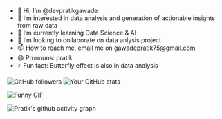 - 👋 Hi, I’m @devpratikgawade
- 👀 I’m interested in data analysis and generation of actionable insights from raw data
- 🌱 I’m currently learning Data Science & AI 
- 💞️ I’m looking to collaborate on data anlysis project
- 📫 How to reach me, email me on gawadepratik75@gmail.com
- 😄 Pronouns: pratik
- ⚡ Fun fact: Butterfly effect is also in data analysis 

<!---
devpratikgawade/devpratikgawade is a ✨ special ✨ repository because its `README.md` (this file) appears on your GitHub profile.
You can click the Preview link to take a look at your changes.
--->

![GitHub followers](https://img.shields.io/github/followers/devpratikgawade?label=Follow&style=social) ![Your GitHub stats](https://github-readme-stats.vercel.app/api?username=devpratikgawade&show_icons=true)

![Funny GIF](https://media.giphy.com/media/3oEjI6SIIHBdRxXI40/giphy.gif)

![Pratik's github activity graph](https://github-readme-activity-graph.vercel.app/graph?username=devpratikgawade)


